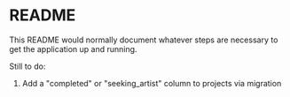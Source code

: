 # README

This README would normally document whatever steps are necessary to get the
application up and running.

Still to do: 
1. Add a "completed" or "seeking_artist" column to projects via migration 


